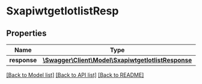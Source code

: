 # SxapiwtgetlotlistResp

## Properties
Name | Type | Description | Notes
------------ | ------------- | ------------- | -------------
**response** | [**\Swagger\Client\Model\SxapiwtgetlotlistResponse**](SxapiwtgetlotlistResponse.md) |  | [optional] 

[[Back to Model list]](../README.md#documentation-for-models) [[Back to API list]](../README.md#documentation-for-api-endpoints) [[Back to README]](../README.md)


